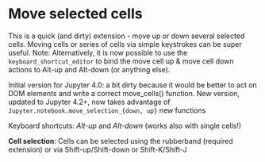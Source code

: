 # Move selected cells

This is a quick (and dirty) extension - move up or down several selected cell*s*. Moving cells or series of cells via simple keystrokes can be super useful. 
Note: Alternatively, it is now possible to use the `keyboard_shortcut_editor` to bind the move cell up & move cell down actions to Alt-up and Alt-down (or anything else).

Initial version for Jupyter 4.0: a bit dirty because it would be better to act on DOM elements and write a correct move_cells() function. New version, updated to Jupyter 4.2+, now takes advantage of `Jupyter.notebook.move_selection_{down, up}` new functions


Keyboard shortcuts: *Alt-up* and *Alt-down* (works also with single cells!)

**Cell selection**: Cells can be selected using the rubberband (required extension) or via Shift-up/Shift-down or Shift-K/Shift-J
